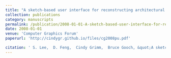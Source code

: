```yaml
---
title: "A sketch-based user interface for reconstructing architectural drawings"
collection: publications
category: manuscripts
permalink: /publication/2008-01-01-A-sketch-based-user-interface-for-reconstructing-architectural-drawings
date: 2008-01-01
venue: 'Computer Graphics Forum'
paperurl: 'http://cindygr.github.io/files/cg2008pu.pdf'

citation: ' S. Lee,  D. Feng,  Cindy Grimm,  Bruce Gooch, &quot;A sketch-based user interface for reconstructing architectural drawings.&quot; Computer Graphics Forum, 2008.'
---
```



